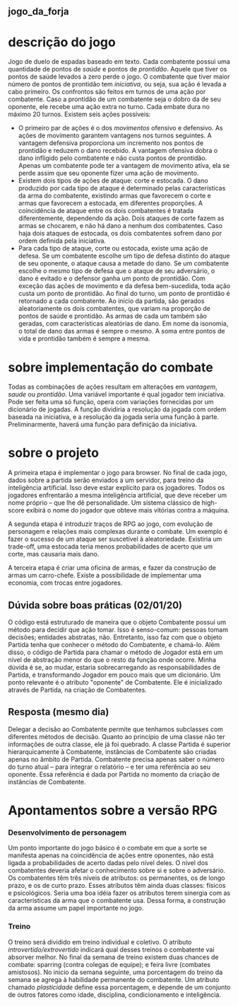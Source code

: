 ## jogo_da_forja

# descrição do jogo

Jogo de duelo de espadas baseado em texto. Cada combatente possui uma quantidade de pontos de *saúde* e pontos de *prontidão*. Aquele que tiver os pontos de saúde levados a zero perde o jogo. O combatente que tiver maior número de pontos de prontidão tem *iniciativa*, ou seja, sua ação é levada a cabo primeiro. Os confrontos são feitos em turnos de uma ação por combatente. Caso a prontidão de um combatente seja o dobro da de seu oponente, ele recebe uma ação extra no turno. Cada embate dura no máximo 20 turnos. Existem seis ações possíveis:
- O primeiro par de ações é o dos *movimentos* ofensivo e defensivo. As ações de movimento garantem vantagens nos turnos seguintes. A vantagem defensiva proporciona um incremento nos pontos de prontidão e reduzem o dano recebido. A vantagem ofensiva dobra o dano infligido pelo combatente e não custa pontos de prontidão. Apenas um combatente pode ter a vantagem de movimento ativa, ela se perde assim que seu oponente fizer uma ação de movimento.
- Existem dois tipos de ações de ataque: corte e estocada. O dano produzido por cada tipo de ataque é determinado pelas características da arma do combatente, existindo armas que favorecem o corte e armas que favorecem a estocada, em diferentes proporções. A coincidência de ataque entre os dois combatentes é tratada diferentemente, dependendo da ação. Dois ataques de corte fazem as armas se chocarem, e não há dano a nenhum dos combatentes. Caso haja dois ataques de estocada, os dois combatentes sofrem dano por ordem definida pela iniciativa.
- Para cada tipo de ataque, corte ou estocada, existe uma ação de defesa. Se um combatente escolhe um tipo de defesa distinto do ataque de seu oponente, o ataque causa a metade do dano. Se um combatente escolhe o mesmo tipo de defesa que o ataque de seu adversário, o dano é evitado e o defensor ganha um ponto de prontidão.
Com exceção das ações de movimento e da defesa bem-sucedida, toda ação custa um ponto de prontidão. Ao final do turno, um ponto de prontidão é retornado a cada combatente.
Ao início da partida, são gerados aleatoriamente os dois combatentes, que variam na proporção de pontos de saúde e prontidão. As armas de cada um também são geradas, com características aleatórias de dano. Em nome da isonomia, o total de dano das armas é sempre o mesmo. A soma entre pontos de vida e prontidão também é sempre a mesma.

# sobre implementação do combate

Todas as combinações de ações resultam em alterações em *vantagem*, *saude* ou *prontidão*. Uma variável importante é qual jogador tem iniciativa. Pode ser feita uma só função, opera com variações fornecidas por um dicionário de jogadas. A função dividiria a resolução da jogada com ordem baseada na iniciativa, e a resolução da jogada seria uma função à parte. Preliminarmente, haverá uma função para definição da iniciativa.

# sobre o projeto

A primeira etapa é implementar o jogo para browser. No final de cada jogo, dados sobre a partida serão enviados a um servidor, para treino da inteligência artificial. Isso deve estar explícito para os jogadores. Todos os jogadores enfrentarão a mesma inteligência artificial, que deve receber um nome próprio – que lhe dê personalidade. Um sistema clássico de high-score exibirá o nome do jogador que obteve mais vitórias contra a máquina.

A segunda etapa é introduzir traços de RPG ao jogo, com evolução de personagem e relações mais complexas durante o combate. Um exemplo é fazer o sucesso de um ataque ser suscetível à aleatoriedade. Existiria um trade-off, uma estocada teria menos probabilidades de acerto que um corte, mas causaria mais dano.

A terceira etapa é criar uma oficina de armas, e fazer da construção de armas um carro-chefe. Existe a possibilidade de implementar uma economia, com trocas entre jogadores.

## Dúvida sobre boas práticas (02/01/20)
O código está estruturado de maneira que o objeto Combatente possui um método para decidir que ação tomar. Isso é senso-comum: pessoas tomam decisões; entidades abstratas, não. Entretanto, isso faz com que o objeto Partida tenha que conhecer o método do Combatente, e chamá-lo. Além disso, o código de Partida para chamar o método de Jogador está em um nível de abstração menor do que o resto da função onde ocorre. Minha dúvida é se, ao mudar, estaria sobrecarregando as responsabilidades de Partida, e transformando Jogador em pouco mais que um dicionário.
Um ponto relevante é o atributo "oponente" de Combatente. Ele é inicializado através de Partida, na criação de Combatentes.
## Resposta (mesmo dia)
Delegar a decisão ao Combatente permite que tenhamos subclasses com diferentes métodos de decisão. Quanto ao princípio de uma classe não ter informações de outra classe, ele já foi quebrado. A classe Partida é superior hierarquicamente à Combatente, instâncias de Combatente são criadas apenas no âmbito de Partida. Combatente precisa apenas saber o número do turno atual – para integrar o relatório – e ter uma referência ao seu oponente. Essa referência é dada por Partida no momento da criação de instâncias de Combatente.


# Apontamentos sobre a versão RPG

### Desenvolvimento de personagem

Um ponto importante do jogo básico é o combate em que a sorte se manifesta apenas na coincidência de ações entre oponentes, não está ligada a probabilidades de acerto dadas pelo nível deles. O nível dos combatentes deveria afetar o conhecimento sobre si e sobre o adversário.
Os combatentes têm três níveis de atributos: os permanentes, os de longo prazo, e os de curto prazo. Esses atributos têm ainda duas classes: físicos e psicológicos.
Seria uma boa idéia fazer os atributos terem sinergia com as características da arma que o combatente usa. Dessa forma, a construção da arma assume um papel importante no jogo.

### Treino

O treino será dividido em treino individual e coletivo. O atributo *introvertido/extrovertido* indicará qual desses treinos o combatente vai absorver melhor. No final da semana de treino existem duas chances de combate: sparring (contra colegas de equipe); e feira livre (combates amistosos). No inicio da semana seguinte, uma porcentagem do treino da semana se agrega à habilidade permanente do combatente. Um atributo chamado *plasticidade* define essa porcentagem, e depende de um conjunto de outros fatores como idade, disciplina, condicionamento e inteligência.
